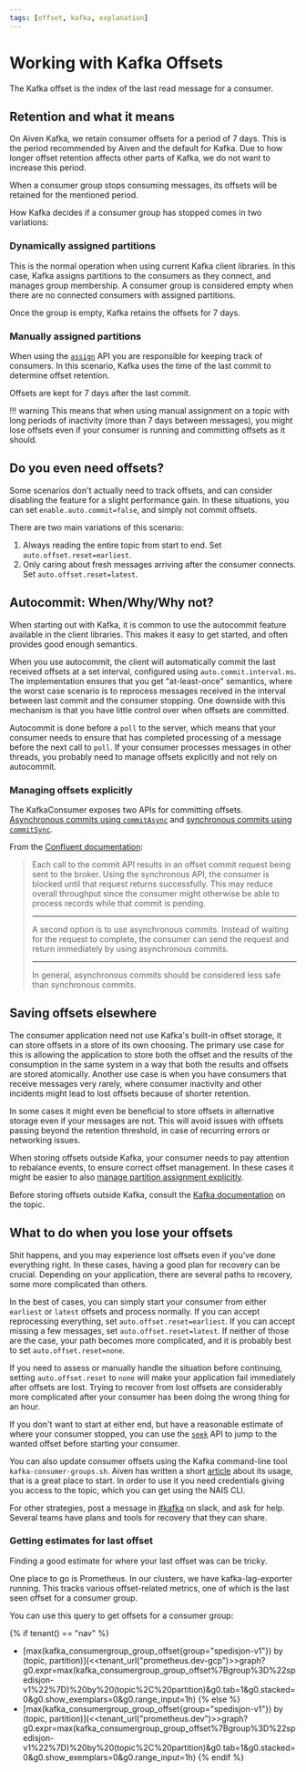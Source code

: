 ```yaml
---
tags: [offset, kafka, explanation]
---
```


# Working with Kafka Offsets

The Kafka offset is the index of the last read message for a consumer.

## Retention and what it means

On Aiven Kafka, we retain consumer offsets for a period of 7 days.
This is the period recommended by Aiven and the default for Kafka.
Due to how longer offset retention affects other parts of Kafka, we do not want to increase this period.

When a consumer group stops consuming messages, its offsets will be retained for the mentioned period.

How Kafka decides if a consumer group has stopped comes in two variations:

### Dynamically assigned partitions

This is the normal operation when using current Kafka client libraries.
In this case, Kafka assigns partitions to the consumers as they connect, and manages group membership.
A consumer group is considered empty when there are no connected consumers with assigned partitions.

Once the group is empty, Kafka retains the offsets for 7 days.

### Manually assigned partitions

When using the [`assign`][assign] API you are responsible for keeping track of consumers.
In this scenario, Kafka uses the time of the last commit to determine offset retention.

Offsets are kept for 7 days after the last commit.

!!! warning
    This means that when using manual assignment on a topic with long periods of inactivity (more than 7 days between messages),
    you might lose offsets even if your consumer is running and committing offsets as it should.

## Do you even need offsets?

Some scenarios don't actually need to track offsets, and can consider disabling the feature for a slight performance gain.
In these situations, you can set `enable.auto.commit=false`, and simply not commit offsets.

There are two main variations of this scenario:

1. Always reading the entire topic from start to end. Set `auto.offset.reset=earliest`.
2. Only caring about fresh messages arriving after the consumer connects. Set `auto.offset.reset=latest`.

## Autocommit: When/Why/Why not?

When starting out with Kafka, it is common to use the autocommit feature available in the client libraries.
This makes it easy to get started, and often provides good enough semantics.

When you use autocommit, the client will automatically commit the last received offsets at a set interval, configured using `auto.commit.interval.ms`.
The implementation ensures that you get "at-least-once" semantics, where the worst case scenario is to reprocess messages received in the interval between last commit and the consumer stopping.
One downside with this mechanism is that you have little control over when offsets are committed.

Autocommit is done before a `poll` to the server, which means that your consumer needs to ensure that has completed processing of a message before the next call to `poll`.
If your consumer processes messages in other threads, you probably need to manage offsets explicitly and not rely on autocommit.

### Managing offsets explicitly

The KafkaConsumer exposes two APIs for committing offsets.
[Asynchronous commits using `commitAsync`][commitAsync] and [synchronous commits using `commitSync`][commitSync].

From the [Confluent documentation][offset-management]:

> Each call to the commit API results in an offset commit request being sent to the broker. Using the synchronous API, the consumer is blocked until that request returns successfully. This may reduce overall throughput since the consumer might otherwise be able to process records while that commit is pending.
>
> ---
>
> A second option is to use asynchronous commits. Instead of waiting for the request to complete, the consumer can send the request and return immediately by using asynchronous commits.
>
> ---
>
> In general, asynchronous commits should be considered less safe than synchronous commits.


## Saving offsets elsewhere

The consumer application need not use Kafka's built-in offset storage, it can store offsets in a store of its own choosing.
The primary use case for this is allowing the application to store both the offset and the results of the consumption in the same system in a way that both the results and offsets are stored atomically.
Another use case is when you have consumers that receive messages very rarely, where consumer inactivity and other incidents might lead to lost offsets because of shorter retention.

In some cases it might even be beneficial to store offsets in alternative storage even if your messages are not.
This will avoid issues with offsets passing beyond the retention threshold, in case of recurring errors or networking issues.

When storing offsets outside Kafka, your consumer needs to pay attention to rebalance events, to ensure correct offset management.
In these cases it might be easier to also [manage partition assignment explicitly](#manually-assigned-partitions).

Before storing offsets outside Kafka, consult the [Kafka documentation][rebalance] on the topic.

## What to do when you lose your offsets

Shit happens, and you may experience lost offsets even if you've done everything right.
In these cases, having a good plan for recovery can be crucial.
Depending on your application, there are several paths to recovery, some more complicated than others.

In the best of cases, you can simply start your consumer from either `earliest` or `latest` offsets and process normally.
If you can accept reprocessing everything, set `auto.offset.reset=earliest`.
If you can accept missing a few messages, set `auto.offset.reset=latest`.
If neither of those are the case, your path becomes more complicated, and it is probably best to set `auto.offset.reset=none`.

If you need to assess or manually handle the situation before continuing, setting `auto.offset.reset` to `none` will make your application fail immediately after offsets are lost.
Trying to recover from lost offsets are considerably more complicated after your consumer has been doing the wrong thing for an hour.

If you don't want to start at either end, but have a reasonable estimate of where your consumer stopped, you can use the [`seek`][seek] API to jump to the wanted offset before starting your consumer.

You can also update consumer offsets using the Kafka command-line tool `kafka-consumer-groups.sh`.
Aiven has written a short [article][aiven-offset-help] about its usage, that is a great place to start.
In order to use it you need credentials giving you access to the topic, which you can get using the NAIS CLI.

For other strategies, post a message in [#kafka](https://nav-it.slack.com/archives/C73B9LC86) on slack, and ask for help.
Several teams have plans and tools for recovery that they can share.

### Getting estimates for last offset

Finding a good estimate for where your last offset was can be tricky.

One place to go is Prometheus.
In our clusters, we have kafka-lag-exporter running.
This tracks various offset-related metrics, one of which is the last seen offset for a consumer group.

You can use this query to get offsets for a consumer group:

{% if tenant() == "nav" %}
* [max(kafka_consumergroup_group_offset{group="spedisjon-v1"}) by (topic, partition)](<<tenant_url("prometheus.dev-gcp")>>graph?g0.expr=max(kafka_consumergroup_group_offset%7Bgroup%3D%22spedisjon-v1%22%7D)%20by%20(topic%2C%20partition)&g0.tab=1&g0.stacked=0&g0.show_exemplars=0&g0.range_input=1h)
{% else %}
* [max(kafka_consumergroup_group_offset{group="spedisjon-v1"}) by (topic, partition)](<<tenant_url("prometheus.dev")>>graph?g0.expr=max(kafka_consumergroup_group_offset%7Bgroup%3D%22spedisjon-v1%22%7D)%20by%20(topic%2C%20partition)&g0.tab=1&g0.stacked=0&g0.show_exemplars=0&g0.range_input=1h)
{% endif %}


<!-- Long links moved here for better text flow -->
[assign]: https://kafka.apache.org/28/javadoc/org/apache/kafka/clients/consumer/KafkaConsumer.html#assign(java.util.Collection)
[commitAsync]: https://kafka.apache.org/28/javadoc/org/apache/kafka/clients/consumer/KafkaConsumer.html#commitAsync()
[commitSync]: https://kafka.apache.org/28/javadoc/org/apache/kafka/clients/consumer/KafkaConsumer.html#commitSync()
[offset-management]: https://docs.confluent.io/platform/current/clients/consumer.html#offset-management
[rebalance]: https://kafka.apache.org/28/javadoc/org/apache/kafka/clients/consumer/KafkaConsumer.html#rebalancecallback
[seek]: https://kafka.apache.org/28/javadoc/org/apache/kafka/clients/consumer/KafkaConsumer.html#seek(org.apache.kafka.common.TopicPartition,long)
[aiven-offset-help]: https://developer.aiven.io/docs/products/kafka/howto/viewing-resetting-offset

